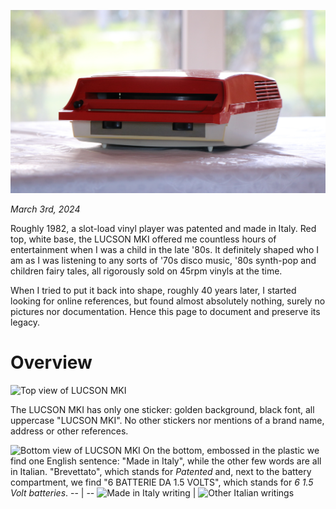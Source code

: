 ![Front view of LUCSON MKI](/images/front_view.jpg)

_March 3rd, 2024_

Roughly 1982, a slot-load vinyl player was patented and made in Italy. Red top, white base, the LUCSON MKI offered me countless hours of entertainment when I was a child in the late '80s.
It definitely shaped who I am as I was listening to any sorts of '70s disco music, '80s synth-pop and children fairy tales, all rigorously sold on 45rpm vinyls at the time.

When I tried to put it back into shape, roughly 40 years later, I started looking for online references, but found almost absolutely nothing, surely no pictures nor documentation.
Hence this page to document and preserve its legacy.

# Overview
![Top view of LUCSON MKI](/images/top_view.jpg)

The LUCSON MKI has only one sticker: golden background, black font, all uppercase "LUCSON MKI". No other stickers nor mentions of a brand name, address or other references.

![Bottom view of LUCSON MKI](/images/bottom_view.jpg)
On the bottom, embossed in the plastic we find one English sentence: "Made in Italy", while the other few words are all in Italian. "Brevettato", which stands for *Patented* and,
next to the battery compartment, we find "6 BATTERIE DA 1.5 VOLTS", which stands for *6 1.5 Volt batteries*.
-- | --
![Made in Italy writing](/images/made_in_italy.jpg) | ![Other Italian writings](/images/italian_writings.jpg)
